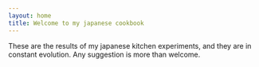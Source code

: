 ```yaml
---
layout: home
title: Welcome to my japanese cookbook
---
```


These are the results of my japanese kitchen experiments, and they are in constant evolution.
Any suggestion is more than welcome.
